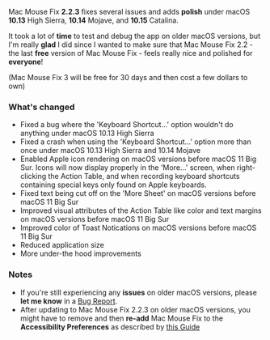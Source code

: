 Mac Mouse Fix **2.2.3** fixes several issues and adds **polish** under macOS **10.13** High Sierra, **10.14** Mojave, and **10.15** Catalina.

It took a lot of **time** to test and debug the app on older macOS versions, but I'm really **glad** I did since I wanted to make sure that Mac Mouse Fix 2.2 - the last **free** version of Mac Mouse Fix - feels really nice and polished for **everyone**! 

(Mac Mouse Fix 3 will be free for 30 days and then cost a few dollars to own)

### What's changed

- Fixed a bug where the 'Keyboard Shortcut...' option wouldn't do anything under macOS 10.13 High Sierra
- Fixed a crash when using the 'Keyboard Shortcut...' option more than once under macOS 10.13 High Sierra and 10.14 Mojave
- Enabled Apple icon rendering on macOS versions before macOS 11 Big Sur. Icons will now display properly in the 'More...' screen, when right-clicking the Action Table, and when recording keyboard shortcuts containing special keys only found on Apple keyboards.
- Fixed text being cut off on the 'More Sheet' on macOS versions before macOS 11 Big Sur
- Improved visual attributes of the Action Table like color and text margins on macOS versions before macOS 11 Big Sur
- Improved color of Toast Notications on macOS versions before macOS 11 Big Sur
- Reduced application size
- More under-the hood improvements

### Notes

- If you're still experiencing any **issues** on older macOS versions, please **let me know** in a [Bug Report](https://noah-nuebling.github.io/mac-mouse-fix-feedback-assistant/?type=bug-report).
- After updating to Mac Mouse Fix 2.2.3 on older macOS versions, you might have to remove and then **re-add** Mac Mouse Fix to the **Accessibility Preferences** as described by [this Guide](https://github.com/noah-nuebling/mac-mouse-fix/discussions/101)
